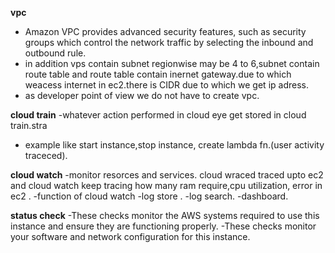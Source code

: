  **vpc**
- Amazon VPC provides advanced security features, such as security groups which control the network traffic by
selecting the inbound and outbound rule.
- in addition vps contain subnet regionwise may be 4 to 6,subnet contain route table and route table contain inernet gateway.due to which weacess internet in ec2.there is CIDR due to which we get ip adress. 
- as developer point of view we do not have to create vpc.

**cloud train**
-whatever action performed in cloud eye get stored in cloud train.stra
- example like start instance,stop instance, create lambda fn.(user activity traceced).

**cloud watch**
-monitor resorces and services.
cloud wraced traced upto ec2 and cloud watch keep tracing how many ram require,cpu
utilization, error in ec2 .
-function of cloud watch
-log store .
-log search.
-dashboard.

**status check**
-These checks monitor the AWS systems required to use this instance and ensure they are functioning properly.
-These checks monitor your software and network configuration for this instance.














 


